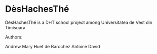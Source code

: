 # DèsHachesThé

DèsHachesThé is a DHT school project among Universitatea de Vest din Timisoara.

Authors:

Andrew Mary Huet de Barochez
Antoine David
